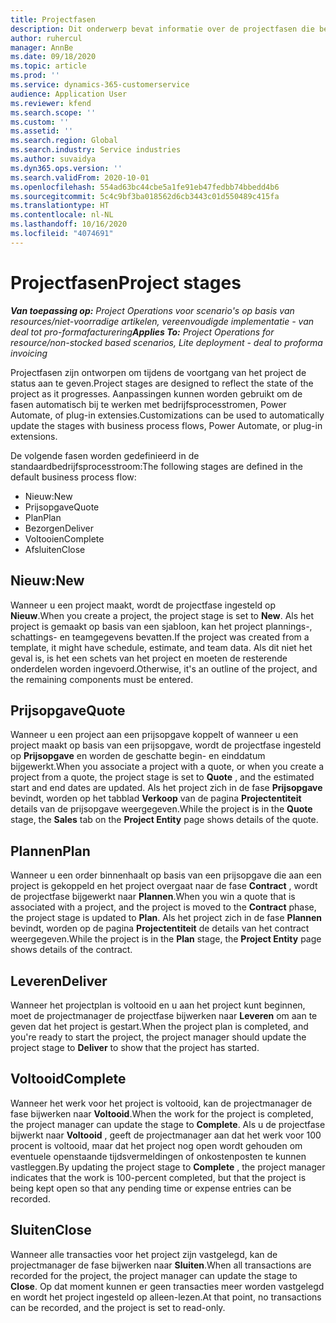 ```yaml
---
title: Projectfasen
description: Dit onderwerp bevat informatie over de projectfasen die beschikbaar zijn in Microsoft Dynamics Project Operations.
author: ruhercul
manager: AnnBe
ms.date: 09/18/2020
ms.topic: article
ms.prod: ''
ms.service: dynamics-365-customerservice
audience: Application User
ms.reviewer: kfend
ms.search.scope: ''
ms.custom: ''
ms.assetid: ''
ms.search.region: Global
ms.search.industry: Service industries
ms.author: suvaidya
ms.dyn365.ops.version: ''
ms.search.validFrom: 2020-10-01
ms.openlocfilehash: 554ad63bc44cbe5a1fe91eb47fedbb74bbedd4b6
ms.sourcegitcommit: 5c4c9bf3ba018562d6cb3443c01d550489c415fa
ms.translationtype: HT
ms.contentlocale: nl-NL
ms.lasthandoff: 10/16/2020
ms.locfileid: "4074691"
---
```

# <a name="project-stages"></a><span data-ttu-id="bbf61-103">Projectfasen</span><span class="sxs-lookup"><span data-stu-id="bbf61-103">Project stages</span></span>

<span data-ttu-id="bbf61-104">_**Van toepassing op:** Project Operations voor scenario's op basis van resources/niet-voorradige artikelen, vereenvoudigde implementatie - van deal tot pro-formafacturering_</span><span class="sxs-lookup"><span data-stu-id="bbf61-104">_**Applies To:** Project Operations for resource/non-stocked based scenarios, Lite deployment - deal to proforma invoicing_</span></span>

<span data-ttu-id="bbf61-105">Projectfasen zijn ontworpen om tijdens de voortgang van het project de status aan te geven.</span><span class="sxs-lookup"><span data-stu-id="bbf61-105">Project stages are designed to reflect the state of the project as it progresses.</span></span> <span data-ttu-id="bbf61-106">Aanpassingen kunnen worden gebruikt om de fasen automatisch bij te werken met bedrijfsprocesstromen, Power Automate, of plug-in extensies.</span><span class="sxs-lookup"><span data-stu-id="bbf61-106">Customizations can be used to automatically update the stages with business process flows, Power Automate, or plug-in extensions.</span></span>

<span data-ttu-id="bbf61-107">De volgende fasen worden gedefinieerd in de standaardbedrijfsprocesstroom:</span><span class="sxs-lookup"><span data-stu-id="bbf61-107">The following stages are defined in the default business process flow:</span></span>

- <span data-ttu-id="bbf61-108">Nieuw:</span><span class="sxs-lookup"><span data-stu-id="bbf61-108">New</span></span>
- <span data-ttu-id="bbf61-109">Prijsopgave</span><span class="sxs-lookup"><span data-stu-id="bbf61-109">Quote</span></span>
- <span data-ttu-id="bbf61-110">Plan</span><span class="sxs-lookup"><span data-stu-id="bbf61-110">Plan</span></span>
- <span data-ttu-id="bbf61-111">Bezorgen</span><span class="sxs-lookup"><span data-stu-id="bbf61-111">Deliver</span></span>
- <span data-ttu-id="bbf61-112">Voltooien</span><span class="sxs-lookup"><span data-stu-id="bbf61-112">Complete</span></span>
- <span data-ttu-id="bbf61-113">Afsluiten</span><span class="sxs-lookup"><span data-stu-id="bbf61-113">Close</span></span> 

## <a name="new"></a><span data-ttu-id="bbf61-114">Nieuw:</span><span class="sxs-lookup"><span data-stu-id="bbf61-114">New</span></span>

<span data-ttu-id="bbf61-115">Wanneer u een project maakt, wordt de projectfase ingesteld op **Nieuw**.</span><span class="sxs-lookup"><span data-stu-id="bbf61-115">When you create a project, the project stage is set to **New**.</span></span> <span data-ttu-id="bbf61-116">Als het project is gemaakt op basis van een sjabloon, kan het project plannings-, schattings- en teamgegevens bevatten.</span><span class="sxs-lookup"><span data-stu-id="bbf61-116">If the project was created from a template, it might have schedule, estimate, and team data.</span></span> <span data-ttu-id="bbf61-117">Als dit niet het geval is, is het een schets van het project en moeten de resterende onderdelen worden ingevoerd.</span><span class="sxs-lookup"><span data-stu-id="bbf61-117">Otherwise, it's an outline of the project, and the remaining components must be entered.</span></span>

## <a name="quote"></a><span data-ttu-id="bbf61-118">Prijsopgave</span><span class="sxs-lookup"><span data-stu-id="bbf61-118">Quote</span></span>

<span data-ttu-id="bbf61-119">Wanneer u een project aan een prijsopgave koppelt of wanneer u een project maakt op basis van een prijsopgave, wordt de projectfase ingesteld op **Prijsopgave** en worden de geschatte begin- en einddatum bijgewerkt.</span><span class="sxs-lookup"><span data-stu-id="bbf61-119">When you associate a project with a quote, or when you create a project from a quote, the project stage is set to **Quote** , and the estimated start and end dates are updated.</span></span> <span data-ttu-id="bbf61-120">Als het project zich in de fase **Prijsopgave** bevindt, worden op het tabblad **Verkoop** van de pagina **Projectentiteit** details van de prijsopgave weergegeven.</span><span class="sxs-lookup"><span data-stu-id="bbf61-120">While the project is in the **Quote** stage, the **Sales** tab on the **Project Entity** page shows details of the quote.</span></span>

## <a name="plan"></a><span data-ttu-id="bbf61-121">Plannen</span><span class="sxs-lookup"><span data-stu-id="bbf61-121">Plan</span></span>

<span data-ttu-id="bbf61-122">Wanneer u een order binnenhaalt op basis van een prijsopgave die aan een project is gekoppeld en het project overgaat naar de fase **Contract** , wordt de projectfase bijgewerkt naar **Plannen**.</span><span class="sxs-lookup"><span data-stu-id="bbf61-122">When you win a quote that is associated with a project, and the project is moved to the **Contract** phase, the project stage is updated to **Plan**.</span></span> <span data-ttu-id="bbf61-123">Als het project zich in de fase **Plannen** bevindt, worden op de pagina **Projectentiteit** de details van het contract weergegeven.</span><span class="sxs-lookup"><span data-stu-id="bbf61-123">While the project is in the **Plan** stage, the **Project Entity** page shows details of the contract.</span></span>

## <a name="deliver"></a><span data-ttu-id="bbf61-124">Leveren</span><span class="sxs-lookup"><span data-stu-id="bbf61-124">Deliver</span></span>

<span data-ttu-id="bbf61-125">Wanneer het projectplan is voltooid en u aan het project kunt beginnen, moet de projectmanager de projectfase bijwerken naar **Leveren** om aan te geven dat het project is gestart.</span><span class="sxs-lookup"><span data-stu-id="bbf61-125">When the project plan is completed, and you're ready to start the project, the project manager should update the project stage to **Deliver** to show that the project has started.</span></span>

## <a name="complete"></a><span data-ttu-id="bbf61-126">Voltooid</span><span class="sxs-lookup"><span data-stu-id="bbf61-126">Complete</span></span> 

<span data-ttu-id="bbf61-127">Wanneer het werk voor het project is voltooid, kan de projectmanager de fase bijwerken naar **Voltooid**.</span><span class="sxs-lookup"><span data-stu-id="bbf61-127">When the work for the project is completed, the project manager can update the stage to **Complete**.</span></span> <span data-ttu-id="bbf61-128">Als u de projectfase bijwerkt naar **Voltooid** , geeft de projectmanager aan dat het werk voor 100 procent is voltooid, maar dat het project nog open wordt gehouden om eventuele openstaande tijdsvermeldingen of onkostenposten te kunnen vastleggen.</span><span class="sxs-lookup"><span data-stu-id="bbf61-128">By updating the project stage to **Complete** , the project manager indicates that the work is 100-percent completed, but that the project is being kept open so that any pending time or expense entries can be recorded.</span></span>

## <a name="close"></a><span data-ttu-id="bbf61-129">Sluiten</span><span class="sxs-lookup"><span data-stu-id="bbf61-129">Close</span></span>

<span data-ttu-id="bbf61-130">Wanneer alle transacties voor het project zijn vastgelegd, kan de projectmanager de fase bijwerken naar **Sluiten**.</span><span class="sxs-lookup"><span data-stu-id="bbf61-130">When all transactions are recorded for the project, the project manager can update the stage to **Close**.</span></span> <span data-ttu-id="bbf61-131">Op dat moment kunnen er geen transacties meer worden vastgelegd en wordt het project ingesteld op alleen-lezen.</span><span class="sxs-lookup"><span data-stu-id="bbf61-131">At that point, no transactions can be recorded, and the project is set to read-only.</span></span>

